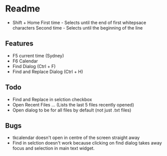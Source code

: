 # Readme

- Shift + Home
First time - Selects until the end of first whitepsace characters
Second time - Selects until the beginning of the line

## Features 
- F5 current time (Sydney)
- F6 Calendar
- Find Dialog (Ctrl + F)
- Find and Replace Dialog (Ctrl + H)

## Todo
- Find and Replace in selction checkbox
- Open Recent Files ... (Lists the last 5 files recently opened)
- Open dialog to be for all files by default (not just .txt files)

## Bugs
- tkcalendar doesn't open in centre of the screen straight away
- Find in selction doesn't work because clicking on find dialog takes away focus and selection in main text widget.
